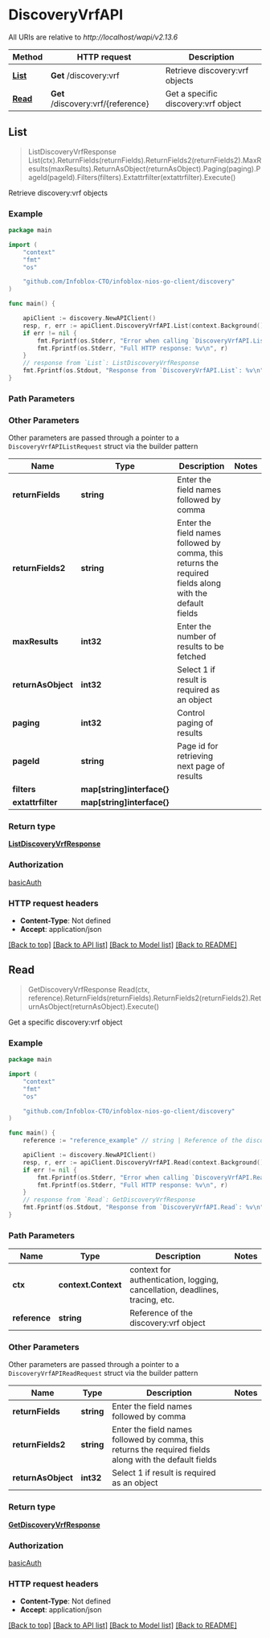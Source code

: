 # DiscoveryVrfAPI

All URIs are relative to *http://localhost/wapi/v2.13.6*

Method | HTTP request | Description
------------- | ------------- | -------------
[**List**](DiscoveryVrfAPI.md#List) | **Get** /discovery:vrf | Retrieve discovery:vrf objects
[**Read**](DiscoveryVrfAPI.md#Read) | **Get** /discovery:vrf/{reference} | Get a specific discovery:vrf object



## List

> ListDiscoveryVrfResponse List(ctx).ReturnFields(returnFields).ReturnFields2(returnFields2).MaxResults(maxResults).ReturnAsObject(returnAsObject).Paging(paging).PageId(pageId).Filters(filters).Extattrfilter(extattrfilter).Execute()

Retrieve discovery:vrf objects



### Example

```go
package main

import (
	"context"
	"fmt"
	"os"

	"github.com/Infoblox-CTO/infoblox-nios-go-client/discovery"
)

func main() {

	apiClient := discovery.NewAPIClient()
	resp, r, err := apiClient.DiscoveryVrfAPI.List(context.Background()).Execute()
	if err != nil {
		fmt.Fprintf(os.Stderr, "Error when calling `DiscoveryVrfAPI.List``: %v\n", err)
		fmt.Fprintf(os.Stderr, "Full HTTP response: %v\n", r)
	}
	// response from `List`: ListDiscoveryVrfResponse
	fmt.Fprintf(os.Stdout, "Response from `DiscoveryVrfAPI.List`: %v\n", resp)
}
```

### Path Parameters



### Other Parameters

Other parameters are passed through a pointer to a `DiscoveryVrfAPIListRequest` struct via the builder pattern


Name | Type | Description  | Notes
------------- | ------------- | ------------- | -------------
**returnFields** | **string** | Enter the field names followed by comma | 
**returnFields2** | **string** | Enter the field names followed by comma, this returns the required fields along with the default fields | 
**maxResults** | **int32** | Enter the number of results to be fetched | 
**returnAsObject** | **int32** | Select 1 if result is required as an object | 
**paging** | **int32** | Control paging of results | 
**pageId** | **string** | Page id for retrieving next page of results | 
**filters** | **map[string]interface{}** |  | 
**extattrfilter** | **map[string]interface{}** |  | 

### Return type

[**ListDiscoveryVrfResponse**](ListDiscoveryVrfResponse.md)

### Authorization

[basicAuth](../README.md#basicAuth)

### HTTP request headers

- **Content-Type**: Not defined
- **Accept**: application/json

[[Back to top]](#) [[Back to API list]](../README.md#documentation-for-api-endpoints)
[[Back to Model list]](../README.md#documentation-for-models)
[[Back to README]](../README.md)


## Read

> GetDiscoveryVrfResponse Read(ctx, reference).ReturnFields(returnFields).ReturnFields2(returnFields2).ReturnAsObject(returnAsObject).Execute()

Get a specific discovery:vrf object



### Example

```go
package main

import (
	"context"
	"fmt"
	"os"

	"github.com/Infoblox-CTO/infoblox-nios-go-client/discovery"
)

func main() {
	reference := "reference_example" // string | Reference of the discovery:vrf object

	apiClient := discovery.NewAPIClient()
	resp, r, err := apiClient.DiscoveryVrfAPI.Read(context.Background(), reference).Execute()
	if err != nil {
		fmt.Fprintf(os.Stderr, "Error when calling `DiscoveryVrfAPI.Read``: %v\n", err)
		fmt.Fprintf(os.Stderr, "Full HTTP response: %v\n", r)
	}
	// response from `Read`: GetDiscoveryVrfResponse
	fmt.Fprintf(os.Stdout, "Response from `DiscoveryVrfAPI.Read`: %v\n", resp)
}
```

### Path Parameters


Name | Type | Description  | Notes
------------- | ------------- | ------------- | -------------
**ctx** | **context.Context** | context for authentication, logging, cancellation, deadlines, tracing, etc.
**reference** | **string** | Reference of the discovery:vrf object | 

### Other Parameters

Other parameters are passed through a pointer to a `DiscoveryVrfAPIReadRequest` struct via the builder pattern


Name | Type | Description  | Notes
------------- | ------------- | ------------- | -------------
**returnFields** | **string** | Enter the field names followed by comma | 
**returnFields2** | **string** | Enter the field names followed by comma, this returns the required fields along with the default fields | 
**returnAsObject** | **int32** | Select 1 if result is required as an object | 

### Return type

[**GetDiscoveryVrfResponse**](GetDiscoveryVrfResponse.md)

### Authorization

[basicAuth](../README.md#basicAuth)

### HTTP request headers

- **Content-Type**: Not defined
- **Accept**: application/json

[[Back to top]](#) [[Back to API list]](../README.md#documentation-for-api-endpoints)
[[Back to Model list]](../README.md#documentation-for-models)
[[Back to README]](../README.md)

